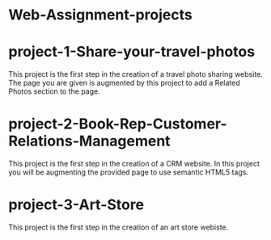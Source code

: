 # Web-Assignment-projects
# project-1-Share-your-travel-photos
This project is the first step in the creation of a travel photo sharing website. The page  you are given is augmented by this project to add a Related Photos section to the page.
# project-2-Book-Rep-Customer-Relations-Management
This project is the first step in the creation of a CRM website. In this project you  will be augmenting the provided page to use semantic HTML5 tags.
# project-3-Art-Store
This project is the first step in the creation of an art store webiste.


